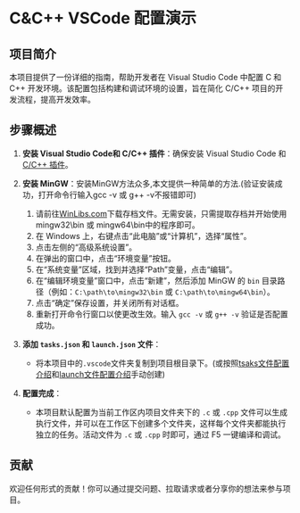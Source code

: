# C&C++ VSCode 配置演示

## 项目简介

本项目提供了一份详细的指南，帮助开发者在 Visual Studio Code 中配置 C 和 C++ 开发环境。该配置包括构建和调试环境的设置，旨在简化 C/C++ 项目的开发流程，提高开发效率。

## 步骤概述

1. **安装 Visual Studio Code和 C/C++ 插件**：确保安装 Visual Studio Code 和 [C/C++ 插件](https://marketplace.visualstudio.com/items?itemName=ms-vscode.cpptools)。

2. **安装 MinGW**：安装MinGW方法众多,本文提供一种简单的方法.(验证安装成功，打开命令行输入gcc -v 或 g++ -v不报错即可)
    1. 请前往[WinLibs.com](https://winlibs.com/)下载存档文件。无需安装，只需提取存档并开始使用mingw32\bin 或 mingw64\bin中的程序即可。
    2. 在 Windows 上，右键点击“此电脑”或“计算机”，选择“属性”。
    3. 点击左侧的“高级系统设置”。
    4. 在弹出的窗口中，点击“环境变量”按钮。
    5. 在“系统变量”区域，找到并选择“Path”变量，点击“编辑”。
    6. 在“编辑环境变量”窗口中，点击“新建”，然后添加 MinGW 的 `bin` 目录路径（例如：`C:\path\to\mingw32\bin` 或 `C:\path\to\mingw64\bin`）。
    7. 点击“确定”保存设置，并关闭所有对话框。
    8. 重新打开命令行窗口以使更改生效。输入 `gcc -v` 或 `g++ -v` 验证是否配置成功。
  
3. **添加 `tasks.json` 和 `launch.json` 文件**：
   - 将本项目中的`.vscode`文件夹复制到项目根目录下。(或按照[tsaks文件配置介绍](./文档/tasks文件.md)和[launch文件配置介绍](./文档/launch文件.md)手动创建)

4. **配置完成**：
   - 本项目默认配置为当前工作区内项目文件夹下的 `.c` 或 `.cpp` 文件可以生成执行文件，并可以在工作区下创建多个文件夹，这样每个文件夹都能执行独立的任务。活动文件为 `.c` 或 `.cpp` 时即可，通过 F5 一键编译和调试。

## 贡献

欢迎任何形式的贡献！你可以通过提交问题、拉取请求或者分享你的想法来参与项目。
